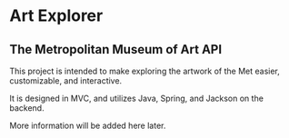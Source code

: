 # Art Explorer

## The Metropolitan Museum of Art API

This project is intended to make exploring the artwork of the Met easier, customizable, and interactive.

It is designed in MVC, and utilizes Java, Spring, and Jackson on the backend.

More information will be added here later.